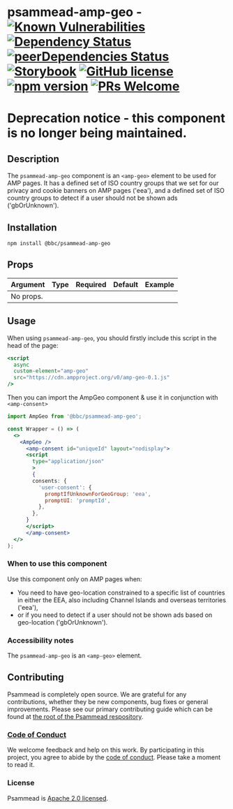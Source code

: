 # psammead-amp-geo - [![Known Vulnerabilities](https://snyk.io/test/github/bbc/psammead/badge.svg?targetFile=packages%2Fcomponents%2Fpsammead-amp-geo%2Fpackage.json)](https://snyk.io/test/github/bbc/psammead?targetFile=packages%2Fcomponents%2Fpsammead-amp-geo%2Fpackage.json) [![Dependency Status](https://david-dm.org/bbc/psammead.svg?path=packages/components/psammead-amp-geo)](https://david-dm.org/bbc/psammead?path=packages/components/psammead-amp-geo) [![peerDependencies Status](https://david-dm.org/bbc/psammead/peer-status.svg?path=packages/components/psammead-amp-geo)](https://david-dm.org/bbc/psammead?path=packages/components/psammead-amp-geo&type=peer) [![Storybook](https://raw.githubusercontent.com/storybooks/brand/master/badge/badge-storybook.svg?sanitize=true)](https://bbc.github.io/psammead/?path=/story/figure--containing-image) [![GitHub license](https://img.shields.io/badge/license-Apache%202.0-blue.svg)](https://github.com/bbc/psammead/blob/latest/LICENSE) [![npm version](https://img.shields.io/npm/v/@bbc/psammead-amp-geo.svg)](https://www.npmjs.com/package/@bbc/psammead-amp-geo) [![PRs Welcome](https://img.shields.io/badge/PRs-welcome-brightgreen.svg)](https://github.com/bbc/psammead/blob/latest/CONTRIBUTING.md)

# Deprecation notice - this component is no longer being maintained.

## Description

The `psammead-amp-geo` component is an `<amp-geo>` element to be used for AMP pages. It has a defined set of ISO country groups that we set for our privacy and cookie banners on AMP pages ('eea'), and a defined set of ISO country groups to detect if a user should not be shown ads ('gbOrUnknown').

## Installation

`npm install @bbc/psammead-amp-geo`

## Props

| Argument  | Type | Required | Default | Example |
| --------- | ---- | -------- | ------- | ------- |
| No props. |      |          |         |         |

## Usage

When using `psammead-amp-geo`, you should firstly include this script in the head of the page:

```jsx
<script
  async
  custom-element="amp-geo"
  src="https://cdn.ampproject.org/v0/amp-geo-0.1.js"
/>
```

Then you can import the AmpGeo component & use it in conjunction with `<amp-consent>`

```jsx
import AmpGeo from '@bbc/psammead-amp-geo';

const Wrapper = () => (
  <>
    <AmpGeo />
      <amp-consent id="uniqueId" layout="nodisplay">
      <script
        type="application/json"
        >
        {
        consents: {
          'user-consent': {
            promptIfUnknownForGeoGroup: 'eea',
            promptUI: 'promptId',
          },
        },
      }
      </script>
      </amp-consent>
  </>
);
```

### When to use this component

Use this component only on AMP pages when:

- You need to have geo-location constrained to a specific list of countries in either the EEA, also including Channel Islands and overseas territories ('eea'),
- or if you need to detect if a user should not be shown ads based on geo-location ('gbOrUnknown').

<!-- ### When not to use this component -->

### Accessibility notes

The `psammead-amp-geo` is an `<amp-geo>` element.

<!-- ## Roadmap -->

## Contributing

Psammead is completely open source. We are grateful for any contributions, whether they be new components, bug fixes or general improvements. Please see our primary contributing guide which can be found at [the root of the Psammead respository](https://github.com/bbc/psammead/blob/latest/CONTRIBUTING.md).

### [Code of Conduct](https://github.com/bbc/psammead/blob/latest/CODE_OF_CONDUCT.md)

We welcome feedback and help on this work. By participating in this project, you agree to abide by the [code of conduct](https://github.com/bbc/psammead/blob/latest/CODE_OF_CONDUCT.md). Please take a moment to read it.

### License

Psammead is [Apache 2.0 licensed](https://github.com/bbc/psammead/blob/latest/LICENSE).
